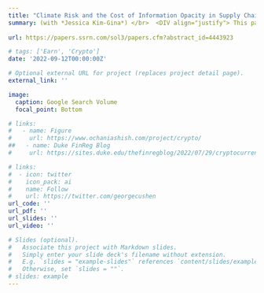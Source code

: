 ```yaml
---
title: "Climate Risk and the Cost of Information Opacity in Supply Chains"
summary: (with *Jessica Kim-Gina*) </br>  <DIV align="justify"> This paper examines to what extent information opacity exacerbates climate risks in supply chains. Understanding the information frictions in supply chain settings is important because disruptions originating from an opaque supplier can impose greater risk to the supply chain as a whole than those originating from a non-opaque supplier. Using proxies for the firm’s public information environments, we empirically examine the differential effects of information frictions during supply chain disruptions. Using natural disasters as firm-specific idiosyncratic climate shocks on suppliers, we find that customer firms suffer more when disrupted suppliers have opaque information environments. Moreover, these effects spill over further to other supply chain participants that are not directly linked to disrupted suppliers. These results are consistent with the disrupted firm’s information opacity exposing its trade partners to greater climate risks, resulting in greater economic losses. Additionally, we find that firms increasingly search their suppliers’ SEC filings when their suppliers are hit by climate-related shocks, suggesting trade partners find information in SEC filings useful despite extensive private information sharing. Overall, our paper speaks to the growing concerns over misinformation having a real impact during supply chain disruptions and highlights the role of public information environments in the context of supply chain climate risks. </DIV>
 
url: https://papers.ssrn.com/sol3/papers.cfm?abstract_id=4443923

# tags: ['Earn', 'Crypto']
date: '2022-09-12T00:00:00Z'

# Optional external URL for project (replaces project detail page).
external_link: ''

image: 
  caption: Google Search Volume
  focal_point: Bottom

# links:
#   - name: Figure
#     url: https://www.ochaniashish.com/project/crypto/
##   - name: Duke FinReg Blog
#     url: https://sites.duke.edu/thefinregblog/2022/07/29/cryptocurrency-disruption-and-investor-reaction-to-earnings-announcements/

# links:
#  - icon: twitter
#    icon_pack: ai
#    name: Follow
#    url: https://twitter.com/georgecushen
url_code: ''
url_pdf: ''
url_slides: ''
url_video: ''

# Slides (optional).
#   Associate this project with Markdown slides.
#   Simply enter your slide deck's filename without extension.
#   E.g. `slides = "example-slides"` references `content/slides/example-slides.md`.
#   Otherwise, set `slides = ""`.
# slides: example
---
```

